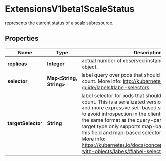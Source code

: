 

# ExtensionsV1beta1ScaleStatus

represents the current status of a scale subresource.
## Properties

Name | Type | Description | Notes
------------ | ------------- | ------------- | -------------
**replicas** | **Integer** | actual number of observed instances of the scaled object. | 
**selector** | **Map&lt;String, String&gt;** | label query over pods that should match the replicas count. More info: http://kubernetes.io/docs/user-guide/labels#label-selectors |  [optional]
**targetSelector** | **String** | label selector for pods that should match the replicas count. This is a serializated version of both map-based and more expressive set-based selectors. This is done to avoid introspection in the clients. The string will be in the same format as the query-param syntax. If the target type only supports map-based selectors, both this field and map-based selector field are populated. More info: https://kubernetes.io/docs/concepts/overview/working-with-objects/labels/#label-selectors |  [optional]



